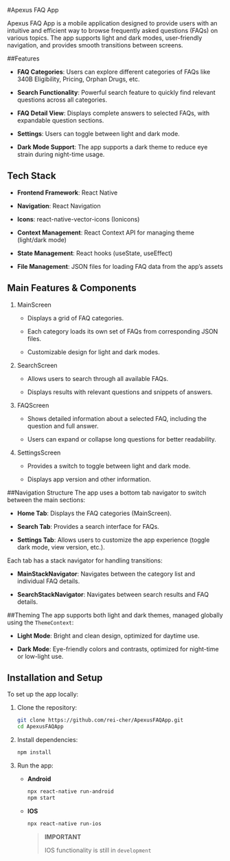 #Apexus FAQ App

Apexus FAQ App is a mobile application designed to provide users with an intuitive and efficient way to browse frequently asked questions (FAQs) on various topics. The app supports light and dark modes, user-friendly navigation, and provides smooth transitions between screens.

##Features
* **FAQ Categories**: Users can explore different categories of FAQs like 340B Eligibility, Pricing, Orphan Drugs, etc.

* **Search Functionality**: Powerful search feature to quickly find relevant questions across all categories.

* **FAQ Detail View**: Displays complete answers to selected FAQs, with expandable question sections.

* **Settings**: Users can toggle between light and dark mode.

* **Dark Mode Support**: The app supports a dark theme to reduce eye strain during night-time usage.

## Tech Stack
* **Frontend Framework**: React Native

* **Navigation**: React Navigation

* **Icons**: react-native-vector-icons (Ionicons)

* **Context Management**: React Context API for managing theme (light/dark mode)

* **State Management**: React hooks (useState, useEffect)

* **File Management**: JSON files for loading FAQ data from the app’s assets

## Main Features & Components
1. MainScreen
   * Displays a grid of FAQ categories.

   * Each category loads its own set of FAQs from corresponding JSON files.

   * Customizable design for light and dark modes.

2. SearchScreen
   * Allows users to search through all available FAQs.

   * Displays results with relevant questions and snippets of answers.

3. FAQScreen
   * Shows detailed information about a selected FAQ, including the question and full answer.

   * Users can expand or collapse long questions for better readability.

4. SettingsScreen
   * Provides a switch to toggle between light and dark mode.

   * Displays app version and other information.

##Navigation Structure
The app uses a bottom tab navigator to switch between the main sections:

* **Home Tab**: Displays the FAQ categories (MainScreen).

* **Search Tab**: Provides a search interface for FAQs.

* **Settings Tab**: Allows users to customize the app experience (toggle dark mode, view version, etc.).

Each tab has a stack navigator for handling transitions:

* **MainStackNavigator**: Navigates between the category list and individual FAQ details.

* **SearchStackNavigator**: Navigates between search results and FAQ details.

##Theming
The app supports both light and dark themes, managed globally using the `ThemeContext`:

* **Light Mode**: Bright and clean design, optimized for daytime use.

* **Dark Mode**: Eye-friendly colors and contrasts, optimized for night-time or low-light use.

## Installation and Setup
To set up the app locally:

1. Clone the repository:

   ```bash
   git clone https://github.com/rei-cher/ApexusFAQApp.git
   cd ApexusFAQApp
   ```

2. Install dependencies:

   ```bash
   npm install
   ```

3. Run the app:
   * **Android**

      ```bash
      npx react-native run-android
      npm start
      ```
   * **IOS**
      ```bash
      npx react-native run-ios
      ```
      > **IMPORTANT**
      >
      >IOS functionality is still in `development`